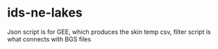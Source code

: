 # ids-ne-lakes

Json script is for GEE, which produces the skin temp csv, filter script is what connects with BGS files

